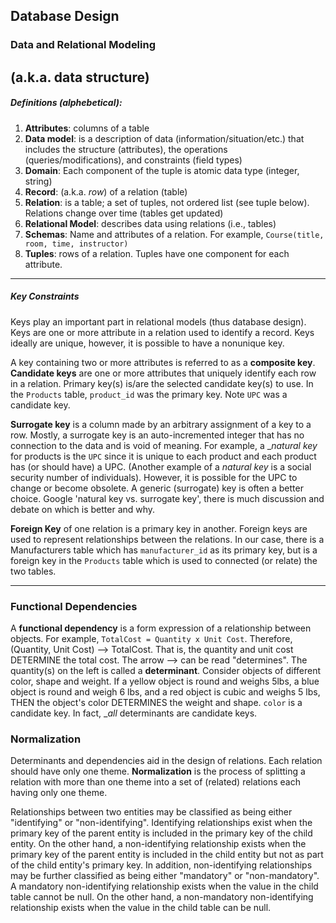 ## Database Design

### Data and Relational Modeling
(a.k.a. data structure)
----

##### Definitions (alphebetical):

1. __Attributes__: columns of a table 
1. __Data model__: is a description of data (information/situation/etc.) that includes the structure (attributes), the operations (queries/modifications), and constraints (field types)
1. __Domain__: Each component of the tuple is atomic data type (integer, string)
2. __Record__: (a.k.a. *row*) of a relation (table)
1. __Relation__: is a table; a set of tuples, not ordered list (see tuple below).  Relations change over time (tables get updated)
1. __Relational Model__: describes data using relations (i.e., tables)
1. __Schemas__: Name and attributes of a relation.  For example, `Course(title, room, time, instructor)`
1. __Tuples__: rows of a relation.  Tuples have one component for each attribute.

---
##### Key Constraints
Keys play an important part in relational models (thus database design). Keys are one or more attribute in a relation used to identify a record.  Keys ideally are unique, however, it is possible to have a nonunique key.   

A key containing two or more attributes is referred to as a __composite key__.  __Candidate keys__ are one or more attributes that uniquely identify each row in a relation.  Primary key(s) is/are the selected candidate key(s) to use.  In the `Products` table, `product_id` was the primary key.  Note `UPC` was a candidate key.

__Surrogate key__ is a column made by an arbitrary assignment of a key to a row.  Mostly, a surrogate key is an auto-incremented integer that has no connection to the data and is void of meaning.  For example, a __natural key_ for products is the `UPC` since it is unique to each product and each product has (or should have) a UPC.  (Another example of a *natural key* is a social security number of individuals).  However, it is possible for the UPC to change or become obsolete.  A generic (surrogate) key is often a better choice.  Google 'natural key vs. surrogate key', there is much discussion and debate on which is better and why.

__Foreign Key__ of one relation is a primary key in another.  Foreign keys are used to represent relationships between the relations.  In our case, there is a Manufacturers table which has `manufacturer_id` as its primary key, but is a foreign key in the `Products` table which is used to connected (or relate) the two tables.  

---
### Functional Dependencies

A __functional dependency__ is a form expression of a relationship between objects.  For example, `TotalCost = Quantity x Unit Cost`.  Therefore, (Quantity, Unit Cost) --> TotalCost.  That is, the quantity and unit cost DETERMINE the total cost.  The arrow --> can be read "determines".  The quantity(s) on the left is called a __determinant__.  Consider objects of different color, shape and weight.  If a yellow object is round and weighs 5lbs, a blue object is round and weigh 6 lbs, and a red object is cubic and weighs 5 lbs, THEN the object's color DETERMINES the weight and shape.  `color` is a candidate key.  In fact, __all_ determinants are candidate keys.

### Normalization
Determinants and dependencies aid in the design of relations.  Each relation should have only one theme.  __Normalization__ is the process of splitting a relation with more than one theme into a set of (related) relations each having only one theme.  


Relationships between two entities may be classified as being either "identifying" or "non-identifying". Identifying relationships exist when the primary key of the parent entity is included in the primary key of the child entity. On the other hand, a non-identifying relationship exists when the primary key of the parent entity is included in the child entity but not as part of the child entity's primary key. In addition, non-identifying relationships may be further classified as being either "mandatory" or "non-mandatory". A mandatory non-identifying relationship exists when the value in the child table cannot be null. On the other hand, a non-mandatory non-identifying relationship exists when the value in the child table can be null.




